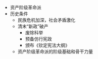 - 资产阶级革命派
- 历史条件
	- 民族危机加深，社会矛盾激化
	- 清末“新政”破产
		- 废除科举
		- 预备仿行宪政
		- 颁布《钦定宪法大纲》
	- 资产阶级革命派的阶级基础和骨干力量